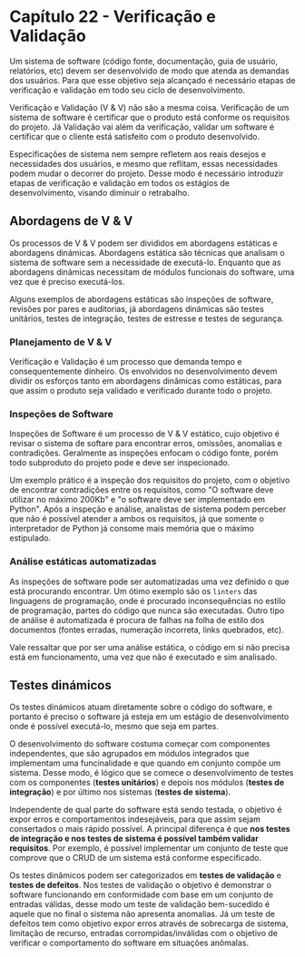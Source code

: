 # Capítulo 22 - Verificação e Validação

Um sistema de software (código fonte, documentação, guia de usuário, 
relatórios, etc) devem ser desenvolvido de modo que atenda as 
demandas dos usuários. Para que esse objetivo seja alcançado é 
necessário etapas de verificação e validação em todo seu 
ciclo de desenvolvimento.

Verificação e Validação (V & V) não são a mesma coisa. Verificação 
de um sistema de software é certificar que o produto está conforme 
os requisitos do projeto. Já Validação vai além da verificação, 
validar um software é certificar que o cliente está satisfeito 
com o produto desenvolvido. 

Especificações de sistema nem sempre refletem aos reais desejos 
e necessidades dos usuários, e mesmo que reflitam, essas 
necessidades podem mudar o decorrer do projeto. Desse modo é 
necessário introduzir etapas de verificação e validação em 
todos os estágios de desenvolvimento, visando diminuir o 
retrabalho.

## Abordagens de V & V

Os processos de V & V podem ser divididos em abordagens estáticas e 
abordagens dinámicas. Abordagens estática são técnicas que analisam 
o sistema de software sem a necessidade de executá-lo. Enquanto que 
as abordagens dinâmicas necessitam de módulos funcionais do 
software, uma vez que é preciso executá-los. 

Alguns exemplos de abordagens estáticas são inspeções de software, 
revisões por pares e auditorias, já abordagens dinámicas são 
testes unitários, testes de integração, testes de estresse e 
testes de segurança.

### Planejamento de V & V

Verificação e Validação é um processo que demanda tempo e 
consequentemente dinheiro. Os envolvidos no desenvolvimento devem 
dividir os esforços tanto em abordagens dinâmicas como estáticas, 
para que assim o produto seja validado e verificado durante todo 
o projeto.

### Inspeções de Software

Inspeções de Software é um processo de V & V estático, cujo objetivo 
é revisar o sistema de softare para encontrar erros, omissões, 
anomalias e contradições. Geralmente as inspeções enfocam o código 
fonte, porém todo subproduto do projeto pode e deve ser inspecionado.

Um exemplo prático é a inspeção dos requisitos do projeto, com o 
objetivo de encontrar contradições entre os requisitos, como 
"O software deve utilizar no máximo 200Kb" e 
"o software deve ser implementado em Python".
Após a inspeção e análise, analistas de sistema podem perceber que 
não é possível atender a ambos os requisitos, já que somente o 
interpretador de Python já consome mais memória que o máximo 
estipulado.

### Análise estáticas automatizadas

As inspeções de software pode ser automatizadas uma vez definido o 
que está procurando encontrar. Um ótimo exemplo são os `linters` 
das linguagens de programação, onde é procurado inconsequências no 
estilo de programação, partes do código que nunca são executadas. 
Outro tipo de análise é automatizada é procura de falhas na folha 
de estilo dos documentos (fontes erradas, numeração incorreta, 
links quebrados, etc). 

Vale ressaltar que por ser uma análise estática, o código em si não 
precisa está em funcionamento, uma vez que não é executado e sim 
analisado.

## Testes dinámicos

Os testes dinámicos atuam diretamente sobre o código do software, 
e portanto é preciso o software já esteja em um estágio de 
desenvolvimento onde é possível executá-lo, mesmo que seja em partes.

O desenvolvimento do software costuma começar com componentes 
independentes, que são agrupados em módulos integrados que 
implementam uma funcinalidade e que quando em conjunto compõe um 
sistema. Desse modo, é lógico que se comece o desenvolvimento de 
testes com os componentes (**testes unitários**) e depois nos módulos 
(**testes de integração**) e por último nos sistemas (**testes de sistema**).

Independente de qual parte do software está sendo testada, o 
objetivo é expor erros e comportamentos indesejáveis, para que assim 
sejam consertados o mais  rápido possível. A principal diferença é 
que **nos testes de integração e nos testes de sistema é possível 
também validar requisitos**. Por exemplo, é possível implementar um 
conjunto de teste que comprove que o CRUD de um sistema está 
conforme especificado.

Os testes dinâmicos podem ser categorizados em **testes de validação** e 
**testes de defeitos**. Nos testes de validação o objetivo é demonstrar 
o software funcionando em conformidade com base em um conjunto de 
entradas válidas, desse modo um teste de validação bem-sucedido é 
aquele que no final o sistema não apresenta anomalias. Já um teste 
de defeitos tem como objetivo expor erros através de sobrecarga de 
sistema, limitação de recurso, entradas corrompidas/inválidas com o 
objetivo de verificar o comportamento do software em situações 
anômalas.



